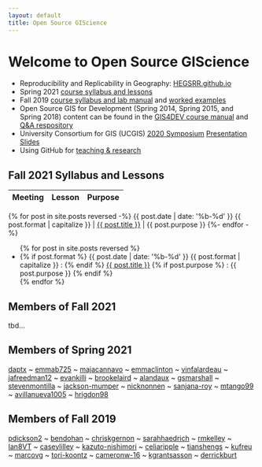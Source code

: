 ```yaml
---
layout: default
title: Open Source GIScience
---
```

# Welcome to Open Source GIScience

- Reproducibility and Replicability in Geography: [HEGSRR.github.io](https://HEGSRR.github.io)
- Spring 2021 [course syllabus and lessons](2021-spring)
- Fall 2019 [course syllabus and lab manual](/assets/OpenSourceGIScience2019.pdf) and [worked examples](2019-fall)
- Open Source GIS for Development (Spring 2014, Spring 2015, and Spring 2018) content can be found in the [GIS4DEV course manual](/assets/GIS4DEV.pdf) and [Q&A respository](https://github.com/GIS4DEV/Q-and-A)
- University Consortium for GIS (UCGIS) [2020 Symposium](https://www.ucgis.org/symposium-2020) [Presentation Slides](/assets/teachingReproducibility.pdf)
- Using GitHub for [teaching & research](github-academics)

## Fall 2021 Syllabus and Lessons

Meeting | Lesson | Purpose
------- | ------ | -------
{% for post in site.posts reversed -%}
{{ post.date | date: '%b-%d' }} {{ post.format | capitalize }} | <a href="{{ post.url }}">{{ post.title }}</a> | {{ post.purpose }}
{%- endfor -%}


<ul>
  {% for post in site.posts reversed %}
    <li>
      {% if post.format %}
        {{ post.date | date: '%b-%d' }} {{ post.format | capitalize }} :
      {% endif %}
      <a href="{{ post.url }}">{{ post.title }}</a>
      {% if post.purpose %}
        : {{ post.purpose }}
      {% endif %}
    </li>
  {% endfor %}
</ul>

## Members of Fall 2021

tbd...

## Members of Spring 2021

[daptx](https://daptx.github.io)
~ [emmab725](https://emmab725.github.io)
~ [majacannavo](https://majacannavo.github.io)
~ [emmaclinton](https://emmaclinton.github.io)
~ [vinfalardeau](https://vinfalardeau.github.io)
~ [jafreedman12](https://jafreedman12.github.io)
~ [evankilli](https://evankilli.github.io)
~ [brookelaird](https://brookelaird.github.io)
~ [alandaux](https://alandaux.github.io)
~ [gsmarshall](https://gsmarshall.github.io)
~ [stevenmontilla](https://stevenmontilla.github.io)
~ [jackson-mumper](https://jackson-mumper.github.io)
~ [nicknonnen](https://nicknonnen.github.io)
~ [sanjana-roy](https://sanjana-roy.github.io)
~ [mtango99](https://mtango99.github.io)
~ [avillanueva1005](https://avillanueva1005.github.io)
~ [hrigdon98](https://hrigdon98.github.io)

## Members of Fall 2019

[pdickson2](https://pdickson2.github.io)
~ [bendohan](https://bendohan.github.io)
~ [chriskgernon](https://chriskgernon.github.io)
~ [sarahhaedrich](https://sarahhaedrich.github.io)
~ [rmkelley](https://rmkelley.github.io)
~ [Ian8VT](https://Ian8VT.github.io)
~ [caseylilley](https://caseylilley.github.io)
~ [kazuto-nishimori](https://kazuto-nishimori.github.io)
~ [celiaripple](https://celiaripple.github.io)
~ [tianshengs](https://tianshengs.github.io)
~ [kufreu](https://kufreu.github.io)
~ [marcovg](https://marcovg.github.io)
~ [tori-koontz](https://tori-koontz.github.io)
~ [cameronw-16](https://cameronw-16.github.io)
~ [kgrantsasson](https://github.com/kgrantsasson/kgrantsasson.github.io)
~ [derrickburt](https://derrickburt.github.io)
